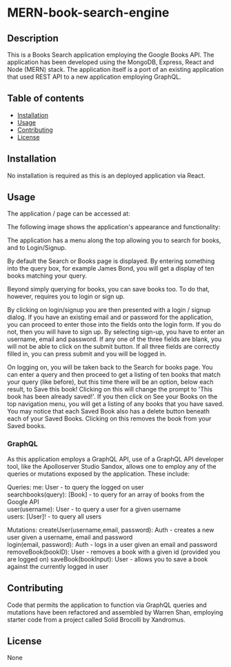 # MERN-book-search-engine

## Description
This is a Books Search application employing the Google Books API. The application has been developed using the MongoDB, Express, React and Node (MERN) stack. The application itself is a port of an existing application that used REST API to a new application employing GraphQL.

## Table of contents
  - [Installation](#installation)
  - [Usage](#usage)
  - [Contributing](#contributing)
  - [License](#license)
  
## Installation
No installation is required as this is an deployed application via React.  
  
## Usage
The application / page can be accessed at: 

The following image shows the application's appearance and functionality:

The application has a menu along the top allowing you to search for books, and to Login/Signup.

By default the Search or Books page is displayed. By entering something into the query box, for example James Bond, you will get a display of ten books matching your query.

Beyond simply querying for books, you can save books too. To do that, however, requires you to login or sign up.

By clicking on login/signup you are then presented with a login / signup dialog. If you have an existing email and or password for the application, you can proceed to enter those into the fields onto the login form. If you do not, then you will have to sign up. By selecting sign-up, you have to enter an username, email and password. If any one of the three fields are blank, you will not be able to click on the submit button. If all three fields are correctly filled in, you can press submit and you will be logged in.

On logging on, you will be taken back to the Search for books page. You can enter a query and then proceed to get a listing of ten books that match your query (like before), but this time there will be an option, below each result, to Save this book! Clicking on this will change the prompt to 'This book has been already saved!'. If you then click on See your Books on the top navigation menu, you will get a listing of any books that you have saved. You may notice that each Saved Book also has a delete button beneath each of your Saved Books. Clicking on this removes the book from your Saved books.

### GraphQL
As this application employs a GraphQL API, use of a GraphQL API developer tool, like the Apolloserver Studio Sandox, allows one to employ any of the queries or mutations exposed by the application. These include:

Queries:
me: User  - to query the logged on user  
searchbooks(query): [Book]  - to query for an array of books from the Google API  
user(username): User  - to query a user for a given username  
users: [User]!  - to query all users  

Mutations:
createUser(username,email, password): Auth  - creates a new user given a username, email and password  
login(email, password): Auth - logs in a user given an email and password  
removeBook(bookID): User  - removes a book with a given id (provided you are logged on)
saveBook(bookInput): User  - allows you to save a book against the currently logged in user  
 

## Contributing
Code that permits the application to function via GraphQL queries and mutations have been refactored and assembled by Warren Shan, employing starter code from a project called Solid Brocolli by Xandromus.
  
## License
None